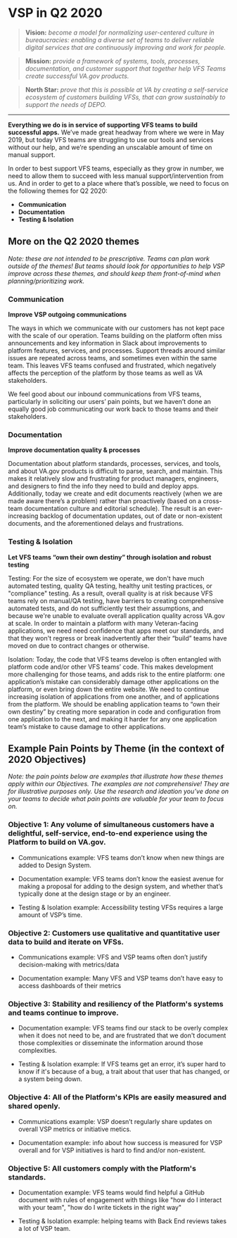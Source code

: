 # VSP in Q2 2020

> **Vision:** *become a model for normalizing user-centered culture in bureaucracies: enabling a diverse set of teams to deliver reliable digital services that are continuously improving and work for people.*

> **Mission:** *provide a framework of systems, tools, processes, documentation, and customer support that together help VFS Teams create successful VA.gov products.*

> **North Star:** *prove that this is possible at VA by creating a self-service ecosystem of customers building VFSs, that can grow sustainably to support the needs of DEPO.*

---

**Everything we do is in service of supporting VFS teams to build successful apps.** We’ve made great headway from where we were in May 2019, but today VFS teams are struggling to use our tools and services without our help, and we’re spending an unscalable amount of time on manual support.

In order to best support VFS teams, especially as they grow in number, we need to allow them to succeed with less manual support/intervention from us. And in order to get to a place where that’s possible, we need to focus on the following themes for Q2 2020:

- **Communication**
- **Documentation**
- **Testing & Isolation**

## More on the Q2 2020 themes

*Note: these are not intended to be prescriptive. Teams can plan work outside of the themes! But teams should look for opportunities to help VSP improve across these themes, and should  keep them front-of-mind when planning/prioritizing work.*

### Communication

**Improve VSP outgoing communications**

The ways in which we communicate with our customers has not kept pace with the scale of our operation. Teams building on the platform often miss announcements and key information in Slack about improvements to platform features, services, and processes. Support threads around similar issues are repeated across teams, and sometimes even within the same team. This leaves VFS teams confused and frustrated, which negatively affects the perception of the platform by those teams as well as VA stakeholders.

We feel good about our inbound communications from VFS teams, particularly in soliciting our users’ pain points, but we haven’t done an equally good job communicating our work back to those teams and their stakeholders.

### Documentation
**Improve documentation quality & processes**

Documentation about platform standards, processes, services, and tools, and about VA.gov products is difficult to parse, search, and maintain. This makes it relatively slow and frustrating for product managers, engineers, and designers to find the info they need to build and deploy apps. Additionally, today we create and edit documents reactively (when we are made aware there’s a problem) rather than proactively (based on a cross-team documentation culture and editorial schedule). The result is an ever-increasing backlog of documentation updates, out of date or non-existent documents, and the aforementioned delays and frustrations.

### Testing & Isolation

**Let VFS teams “own their own destiny” through isolation and robust testing**

Testing: For the size of ecosystem we operate, we don't have much automated testing, quality QA testing, healthy unit testing practices, or "compliance" testing. As a result, overall quality is at risk because VFS teams rely on manual/QA testing, have barriers to creating comprehensive automated tests, and do not sufficiently test their assumptions, and because we're unable to evaluate overall application quality across VA.gov at scale. In order to maintain a platform with many Veteran-facing applications, we need need confidence that apps meet our standards, and that they won't regress or break inadvertently after their “build” teams have moved on due to contract changes or otherwise.

Isolation: Today, the code that VFS teams develop is often entangled with platform code and/or other VFS teams’ code. This makes development more challenging for those teams, and adds risk to the entire platform: one application’s mistake can considerably damage other applications on the platform, or even bring down the entire website. We need to continue increasing isolation of applications from one another, and of applications from the platform. We should be enabling application teams to “own their own destiny” by creating more separation in code and configuration from one application to the next, and making it harder for any one application team’s mistake to cause damage to other applications.

## Example Pain Points by Theme (in the context of 2020 Objectives)

*Note: the pain points below are examples that illustrate how these themes apply within our Objectives. The examples are not comprehensive! They are for illustrative purposes only. Use the research and ideation you’ve done on your teams to decide what pain points are valuable for your team to focus on.*

### Objective 1: Any volume of simultaneous customers have a delightful, self-service, end-to-end experience using the Platform to build on VA.gov.

- Communications example: VFS teams don’t know when new things are added to Design System.

- Documentation example: VFS teams don’t know the easiest avenue for making a proposal for adding to the design system, and whether that’s typically done at the design stage or by an engineer.

-  Testing & Isolation example: Accessibility testing VFSs requires a large amount of VSP’s time.

### Objective 2: Customers use qualitative and quantitative user data to build and iterate on VFSs.

- Communications example: VFS and VSP teams often don’t justify decision-making with metrics/data

- Documentation example: Many VFS and VSP teams don’t have easy to access dashboards of their metrics

### Objective 3: Stability and resiliency of the Platform's systems and teams continue to improve.	

- Documentation example: VFS teams find our stack to be overly complex when it does not need to be, and are frustrated that we don't document those complexities or disseminate the information around those complexities.

- Testing & Isolation example: If VFS teams get an error, it’s super hard to know if it's because of a bug, a trait about that user that has changed, or a system being down.

### Objective 4: All of the Platform's KPIs are easily measured and shared openly.	

- Communications example: VSP doesn’t regularly share updates on overall VSP metrics or initiative metics.

- Documentation example: info about how success is measured for VSP overall and for VSP initiatives is hard to find and/or non-existent.

### Objective 5: All customers comply with the Platform's standards.

- Documentation example: VFS teams would find helpful a GitHub document with rules of engagement with things like "how do I interact with your team", "how do I write tickets in the right way"

- Testing & Isolation example: helping teams with Back End reviews takes a lot of VSP team. 
